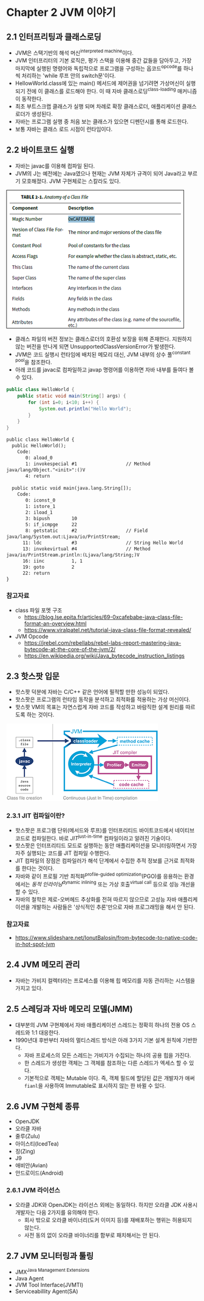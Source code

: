 # Chapter 2 JVM 이야기

## 2.1 인터프리팅과 클래스로딩

- JVM은 스택기반의 해석 머신<sup>interpreted machine</sup>이다.
- JVM 인터프리터의 기본 로직은, 평가 스택을 이용해 중간 값들을 담아두고, 가장 마지막에 실행된 명령어와 독립적으로 프로그램을 구성하는 옵코드<sup>opcode</sup>를 하나씩 처리하는 'while 루프 안의 switch문'이다.
- HellowWorld.class에 있는 main() 메서드에 제어권을 넘기려면 가상머신이 실행되기 전에 이 클래스를 로드해야 한다. 이 때 자바 클래스로딩<sup>class-loading</sup> 매커니즘이 동작한다.
- 최초 부트스크랩 클래스가 실행 되며 차례로 확장 클래스로더, 애플리케이션 클래스로더가 생성된다.
- 자바는 프로그램 실행 중 처음 보는 클래스가 있으면 디펜던시를 통해 로드한다.
- 보통 자바는 클래스 로드 시점이 런타임이다.

## 2.2 바이트코드 실행

- 자바는 javac를 이용해 컴파일 된다.
- JVM의 J는 예전에는 Java였으나 현재는 JVM 자체가 규격이 되어 Java라고 부르기 모호해졌다. JVM 구현체로는 스칼라도 있다.

![그림 2-1 클래스 파일 해부도](./img/2_1.png)

- 클래스 파일의 버전 정보는 클래스로더의 호환성 보장을 위해 존재한다. 지원하지 않는 버전을 만나게 되면 UnsupportedClassVersionError가 발생한다.
- JVM은 코드 실행시 런타임에 배치된 메모리 대신, JVM 내부의 상수 풀<sup>constant pool</sup>을 참조한다.
- 아래 코드를 javac로 컴파일하고 javap 명령어를 이용하면 자바 내부를 들여다 볼 수 있다.
```java
public class HelloWorld {
    public static void main(String[] args) {
        for (int i=0; i<10; i++) {
            System.out.println("Hello World");
        }
    }
}
```

```jvm
public class HelloWorld {
  public HelloWorld();
    Code:
       0: aload_0
       1: invokespecial #1                  // Method java/lang/Object."<init>":()V
       4: return

  public static void main(java.lang.String[]);
    Code:
       0: iconst_0
       1: istore_1
       2: iload_1
       3: bipush        10
       5: if_icmpge     22
       8: getstatic     #2                  // Field java/lang/System.out:Ljava/io/PrintStream;
      11: ldc           #3                  // String Hello World
      13: invokevirtual #4                  // Method java/io/PrintStream.println:(Ljava/lang/String;)V
      16: iinc          1, 1
      19: goto          2
      22: return
}
``` 

### 참고자료
- class 파일 포멧 구조
  - https://blog.lse.epita.fr/articles/69-0xcafebabe-java-class-file-format-an-overview.html
  - https://www.viralpatel.net/tutorial-java-class-file-format-revealed/
- JVM Opcode
  - https://jrebel.com/rebellabs/rebel-labs-report-mastering-java-bytecode-at-the-core-of-the-jvm/2/
  - https://en.wikipedia.org/wiki/Java_bytecode_instruction_listings
 

## 2.3 핫스팟 입문
- 핫스팟 덕분에 자바는 C/C++ 같은 언어에 필적할 만한 성능이 되었다.
- 핫스팟은 프로그램의 런타임 동작을 분석하고 최적화를 적용하는 가상 머신이다.
- 핫스팟 VM의 목표는 자연스럽게 자바 코드를 작성하고 바람직한 설계 원리를 따르도록 하는 것이다.

![그림 2-3 핫스팟 JVM](./img/2_3.png)

### 2.3.1 JIT 컴파일이란?

- 핫스팟은 프로그램 단위(메서드와 루프)를 인터프리티드 바이트코드에서 네이티브 코드로 컴파일한다. 바로 *JIT*<sup>just-in-time</sup> 컴파일이라고 알려진 기술이다.
- 핫스팟은 인터프리티드 모드로 실행하는 동안 애플리케이션을 모니터링하면서 가장 자주 실행되는 코드를 JIT 컴파일 수행한다.
- JIT 컴파일의 장점은 컴파일러가 해석 단계에서 수집한 추적 정보를 근거로 최적화를 한다는 것이다.
- 자바와 같이 프로필 기반 최적화<sup>profile-guided optimization</sup>(PGO)를 응용하는 환경에서는 *동적 인라이닝*<sup>dynamic inlining</sup> 또는 가상 호출<sup>virtual call</sup> 등으로 성능 개선을 할 수 있다.
- 자바의 철학은 제로-오버헤드 추상화를 전혀 따르지 않으므로 고성능 자바 애플리케이션을 개발하는 사람들은 '상식적인 추론'만으로 자바 프로그래밍을 해서 안 된다.

### 참고자료
- https://www.slideshare.net/IonutBalosin/from-bytecode-to-native-code-in-hot-spot-jvm



## 2.4 JVM 메모리 관리

- 자바는 가비지 컬렉터라는 프로세스를 이용해 힙 메모리를 자동 관리하는 시스템을 가지고 있다.

## 2.5 스레딩과 자바 메모리 모델(JMM)

- 대부분의 JVM 구현체에서 자바 애플리케이션 스레드는 정확히 하나의 전용 OS 스레드와 1:1 대응한다.
- 1990년대 후반부터 자바의 멀티스레드 방식은 아래 3가지 기본 설계 원칙에 기반한다.
  - 자바 프로세스의 모든 스레드는 가비지가 수집되는 하나의 공용 힙을 가진다.
  - 한 스레드가 생성한 객체는 그 객체를 참조하는 다른 스레드가 엑세스 할 수 있다.
  - 기본적으로 객체는 Mutable 이다. 즉, 객체 필드에 할당된 값은 개발자가 애써 `fianl`을 사용하여 Immutable로 표시하지 않는 한 바뀔 수 있다.
  
 ## 2.6 JVM 구현체 종류
 
 - OpenJDK
 - 오라클 자바
 - 줄루(Zulu)
 - 아이스티(IcedTea)
 - 징(Zing)
 - J9
 - 애비안(Avian)
 - 안드로이드(Android)
 
 ### 2.6.1 JVM 라이선스
 - 오라클 JDK와 OpenJDK는 라이선스 외에는 동일하다. 하지만 오라클 JDK 사용시 개발자는 다음 2가지를 유의해야 한다.
   - 회사 밖으로 오라클 바이너리(도커 이미지 등)를 재배포하는 행위는 허용되지 않는다.
   - 사전 동의 없이 오라클 바이너리를 함부로 패치해서는 안 된다.
   
 
 ## 2.7 JVM 모니터링과 툴링
 - JMX<sup>Java Management Extensions</sup>
 - Java Agent
 - JVM Tool Interface(JVMTI)
 - Serviceabillity Agent(SA)